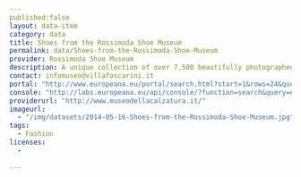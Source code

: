 ```yaml
---
published:false
layout: data-item
category: data
title: Shoes from the Rossimoda Shoe Museum
permalink: data/Shoes-from-the-Rossimoda-Shoe-Museum
provider: Rossimoda Shoe Museum
description: A unique collection of over 7,500 beautifully photographed, high quality images of shoes, all freely available under a CC BY-SA license
contact: infomuseo@villafoscarini.it
portal: "http://www.europeana.eu/portal/search.html?start=1&rows=24&query=*:*&qf=DATA_PROVIDER:%22Rossimoda+Shoe+Museum%22" 
console: "http://labs.europeana.eu/api/console/?function=search&query=europeana_collectionName%3A2048207*&rows=12"
providerurl: "http://www.museodellacalzatura.it/"
imageurl: 
  - "/img/datasets/2014-05-16-Shoes-from-the-Rossimoda-Shoe-Museum.jpg"
tags:
  - Fashion
licenses:
  - 
      
---
```

